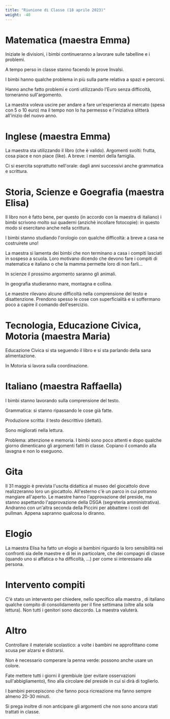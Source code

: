 ```yaml
---
title: "Riunione di Classe (18 aprile 2023)"
weight: -40
---
```


# Matematica (maestra Emma)

Iniziate le divisioni, i bimbi continueranno a lavorare sulle tabelline e i problemi.

A tempo perso in classe stanno facendo le prove Invalsi.

I bimbi hanno qualche problema in più sulla parte relativa a spazi e percorsi.

Hanno anche fatto problemi e conti utilizzando l'Euro senza difficoltà, torneranno sull'argomento.

La maestra voleva uscire per andare a fare un'esperienza al mercato (spesa con 5 o 10 euro) ma
il tempo non lo ha permesso e l'iniziativa slitterà all'inizio del nuovo anno.

# Inglese (maestra Emma)

La maestra sta utilizzando il libro (che è valido). 
Argomenti svolti: frutta, cosa piace e non piace (like).
A breve: i membri della famiglia.

Ci si esercita soprattutto nell'orale: dagli anni successivi anche grammatica e scrittura.

# Storia, Scienze e Goegrafia (maestra Elisa)

Il libro non è fatto bene, per questo (in accordo con la maestra di italiano) i bimbi scrivono 
molto sui quaderni (anzichè incollare fotocopie): in questo modo si esercitano anche nella
scrittura.

I bimbi stanno studiando l'orologio con qualche difficoltà: a breve a casa ne costruirete uno!

La maestra si lamenta dei bimbi che non terminano a casa i compiti lasciati in sospeso a scuola. 
Loro motivano dicendo che devono fare i compiti di matematica e italiano o che la mamma permette
loro di non farli...

In scienze il prossimo argomento saranno gli animali.

In geografia studieranno mare, montagna e collina.

Le maestre rilevano alcune difficoltà nella comprensione del testo e disattenzione. 
Prendono spesso le cose con superficialità e si soffermano poco a capire il comando dell'esercizio.

# Tecnologia, Educazione Civica, Motoria (maestra Maria)

Educazione Civica si sta seguendo il libro e si sta parlando della sana alimentazione.

In Motoria si lavora sulla coordinazione.

# Italiano (maestra Raffaella)

I bimbi stanno lavorando sulla comprensione del testo.

Grammatica: si stanno ripassando le cose già fatte.

Produzione scritta: il testo descrittivo (dettati).

Sono migliorati nella lettura.

Problema: attenzione e memoria. I bimbi sono poco attenti e dopo qualche giorno 
dimenticano gli argomenti fatti in classe. Copiano il comando alla lavagna e non
lo eseguono.

# Gita

Il 31 maggio è prevista l'uscita didattica al museo del giocattolo dove realizzeranno 
loro  un giocattolo. All'esterno c'è un parco in cui potranno mangiare all'aperto. 
Le maestre hanno l'approvazione del preside, ma stanno aspettando l'approvazione della DSGA
(segreteria amministrativa). Andranno con un'altra seconda della Piccini per abbattere 
i costi del pullman. Appena sapranno qualcosa lo diranno.

# Elogio

La maestra Elisa ha fatto un elogio ai bambini riguardo la loro sensibilità nei
confronti sia delle maestre e di lei in particolare, che dei compagni di classe
(quando uno si affatica o ha difficoltà, ...) per come si interessano alla persona.

# Intervento compiti

C'è stato un intervento per chiedere, nello specifico alla maestra ,
di italiano qualche compito di consolidamento per il fine settimana 
(oltre alla sola lettura). Non tutti i genitori sono daccordo. 
La maestra valuterà.

# Altro

Controllare il materiale scolastico: a volte i bambini ne approfittano come scusa
per alzarsi e distrarsi. 

Non è necessario comperare la penna verde: possono anche usare un colore.

Fate mettere tutti i giorni il grembiule (per evitare osservazioni sull'abbigliamento), 
fino alla circolare del preside in cui si dirà di toglierlo.

I bambini percepiscono che fanno poca ricreazione ma fanno sempre almeno 20-30 minuti.

Si prega inoltre di non anticipare gli argomenti che non sono ancora stati trattati in classe.















